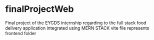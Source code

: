 # finalProjectWeb
Final project of the EYGDS internship regarding to the full stack food delivery application integrated using MERN STACK
vite file represents frontend folder 
